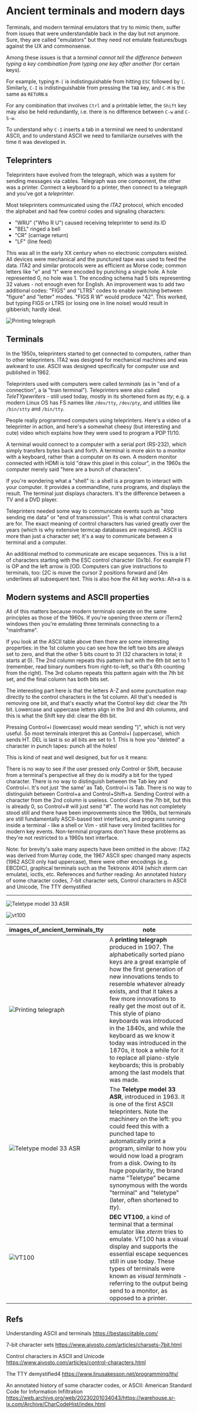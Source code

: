 # Ancient terminals and modern days

Terminals, and modern terminal emulators that try to mimic them, suffer from issues that were understandable back in the day but not anymore. Sure, they are called "emulators" but they need not emulate features/bugs against the UX and commonsense.

Among these issues is that a *terminal cannot tell the difference between typing a key combination from typing one key after another* (for certain keys).

For example, typing `M-[` is indistinguishable from hitting `ESC` followed by `[`. Similarly, `C-I` is indistinguishable from pressing the `TAB` key, and `C-M` is the same as `RETURN`.s

For any combination that involves `Ctrl` and a printable letter, the `Shift` key may also be held redundantly, i.e. there is no difference between `C-w` and `C-S-w`.

To understand why `C-I` inserts a tab in a terminal we need to understand ASCII, and to understand ASCII we need to familiarize ourselves with the time it was developed in.

## Teleprinters

Teleprinters have evolved from the telegraph, which was a system for sending messages via cables. Telegraph was one component, the other was a printer. Connect a keyboard to a printer, then connect to a telegraph and you've got a *teleprinter*.

Most teleprinters communicated using the *ITA2* protocol, which encoded the alphabet and had few control codes and signaling characters:
- "WRU" ("Who R U") caused receiving teleprinter to send its ID
- "BEL" ringed a bell
- "CR" (carriage return)
- "LF" (line feed)

This was all in the early XX century when no electronic computers existed. All devices were mechanical and the punctured tape was used to feed the data. ITA2 and similar protocols were as efficient as Morse code; common letters like "e" and "t" were encoded by punching a single hole. A hole represented 0, no hole was 1. The encoding schema had 5 bits representing 32 values - not enough even for English. An improvement was to add two additional codes: "FIGS" and "LTRS" codes to enable switching between "figure" and "letter" modes. "FIGS R W" would produce "42". This worked, but typing FIGS or LTRS (or losing one in line noise) would result in gibberish; hardly ideal.

![Printing telegraph](printing-telegraph.jpg)

## Terminals

In the 1950s, teleprinters started to get connected to computers, rather than to other teleprinters. ITA2 was designed for mechanical machines and was awkward to use. ASCII was designed specifically for computer use and published in 1962.

Teleprinters used with computers were called *terminals* (as in "end of a connection", a la "train terminal"). Teleprinters were also called *TeleTYpewriters* - still used today, mostly in its shortened form as *tty*; e.g. a modern Linux OS has FS names like `/dev/tty`, `/dev/pty`, and utilities like `/bin/stty` and `/bin/tty`.

People really programmed computers using teleprinters. Here's a video of a teleprinter in action, and here's a somewhat cheesy (but interesting and cute) video which explains how they were used to program a PDP 11/10.

A terminal would connect to a computer with a serial port (RS-232), which simply transfers bytes back and forth. A terminal is more akin to a monitor with a keyboard, rather than a computer on its own. A modern monitor connected with HDMI is told "draw this pixel in this colour", in the 1960s the computer merely said "here are a bunch of characters".

If you're wondering what a "shell" is: a shell is a program to interact with your computer. It provides a commandline, runs programs, and displays the result. The terminal just displays characters. It's the difference between a TV and a DVD player.

Teleprinters needed some way to communicate events such as "stop sending me data" or "end of transmission". This is what control characters are for. The exact meaning of control characters has varied greatly over the years (which is why extensive termcap databases are required). ASCII is more than just a character set; it's a way to communicate between a terminal and a computer.

An additional method to communicate are escape sequences. This is a list of characters starting with the ESC control character (0x1b). For example F1 is <Esc>OP and the left arrow is <Esc>[OD. Computers can give instructions to terminals, too: <Esc>[2C is move the cursor 2 positions forward and <Esc>[4m underlines all subsequent text. This is also how the Alt key works: Alt+a is <Esc>a.

## Modern systems and ASCII properties

All of this matters because modern terminals operate on the same principles as those of the 1960s. If you're opening three xterm or iTerm2 windows then you're emulating three terminals connecting to a "mainframe".

If you look at the ASCII table above then there are some interesting properties: in the 1st column you can see how the left two bits are always set to zero, and that the other 5 bits count to 31 (32 characters in total; it starts at 0). The 2nd column repeats this pattern but with the 6th bit set to 1 (remember, read binary numbers from right-to-left, so that's 6th counting from the right). The 3rd column repeats this pattern again with the 7th bit set, and the final column has both bits set.

The interesting part here is that the letters A-Z and some punctuation map directly to the control characters in the 1st column. All that's needed is removing one bit, and that's exactly what the Control key did: clear the 7th bit. Lowercase and uppercase letters align in the 3rd and 4th columns, and this is what the Shift key did: clear the 6th bit.

Pressing Control+i (lowercase) would mean sending ")", which is not very useful. So most terminals interpret this as Control+I (uppercase), which sends HT. DEL is last is so all bits are set to 1. This is how you "deleted" a character in punch tapes: punch all the holes!

This is kind of neat and well designed, but for us it means:

There is no way to see if the user pressed only Control or Shift, because from a terminal's perspective all they do is modify a bit for the typed character.
There is no way to distinguish between the Tab key and Control+i. It's not just 'the same' as Tab, Control+i is Tab.
There is no way to distinguish between Control+a and Control+Shift+a.
Sending Control with a character from the 2nd column is useless. Control clears the 7th bit, but this is already 0, so Control+# will just send "#".
The world has not completely stood still and there have been improvements since the 1960s, but terminals are still fundamentally ASCII-based text interfaces, and programs running inside a terminal - like a shell or Vim - still have very limited facilities for modern key events. Non-terminal programs don't have these problems as they're not restricted to a 1960s text interface.



Note: for brevity's sake many aspects have been omitted in the above: ITA2 was derived from Murray code, the 1967 ASCII spec changed many aspects (1962 ASCII only had uppercase), there were other encodings (e.g. EBCDIC), graphical terminals such as the Tektronix 4014 (which xterm can emulate), ioctls, etc. References and further reading: An annotated history of some character codes, 7-bit character sets, Control characters in ASCII and Unicode, The TTY demystified



---

![Teletype model 33 ASR](tty-model-33-asr.jpg)


![vt100](vt100.jpg)


images_of_ancient_terminals_tty | note
----|-----
![Printing telegraph](printing-telegraph-t.jpg) | A **printing telegraph** produced in 1907. The alphabetically sorted piano keys are a great example of how the first generation of new innovations tends to resemble whatever already exists, and that it takes a few more innovations to really get the most out of it. This style of piano keyboards was introduced in the 1840s, and while the keyboard as we know it today was introduced in the 1870s, it took a while for it to replace all piano-style keyboards; this is probably among the last models that was made.
![Teletype model 33 ASR](tty-model-33-asr-t.jpg) | The **Teletype model 33 ASR**, introduced in 1963. It is one of the first ASCII teleprinters. Note the machinery on the left: you could feed this with a punched tape to automatically print a program, similar to how you would now load a program from a disk. Owing to its huge popularity, the brand name "Teletype" became synonymous with the words "terminal" and "teletype" (later, often shortened to *tty*).
![VT100](vt100-t.jpg) | **DEC VT100**, a kind of terminal that a terminal emulator like *xterm* tries to emulate. VT100 has a visual display and supports the essential escape sequences still in use today. These types of terminals were known as *visual terminals* - referring to the output being send to a monitor, as opposed to a printer.




## Refs

Understanding ASCII and terminals
https://bestasciitable.com/

7-bit character sets
https://www.aivosto.com/articles/charsets-7bit.html

Control characters in ASCII and Unicode
https://www.aivosto.com/articles/control-characters.html

The TTY demystified4
https://www.linusakesson.net/programming/tty/

An annotated history of some character codes, or ASCII: American Standard Code for Information Infiltration
https://web.archive.org/web/20230201034043/https://warehouse.sr-ix.com/Archive/CharCodeHist/index.html
